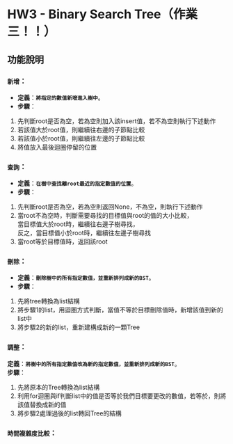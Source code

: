 # HW3 - Binary Search Tree（作業三！！）

## 功能說明
### `新增`：
* **定義**：**`將指定的數值新增進入樹中`**。  
* **步驟**：  
1. 先判斷root是否為空，若為空則加入該insert值，若不為空則執行下述動作
2. 若該值大於root值，則繼續往右邊的子節點比較
3. 若該值小於root值，則繼續往左邊的子節點比較
4. 將值放入最後迴圈停留的位置

### `查詢`：
* **定義**：**`在樹中查找離root最近的指定數值的位置`**。  
* **步驟**：  
1. 先判斷root是否為空，若為空則返回None，不為空，則執行下述動作
2. 當root不為空時，判斷需要尋找的目標值與root的值的大小比較，  
   當目標值大於root時，繼續往右邊子樹尋找，  
   反之，當目標值小於root時，繼續往左邊子樹尋找
3. 當root等於目標值時，返回該root

### `刪除`：
* **定義**：**`刪除樹中的所有指定數值，並重新排列成新的BST`**。  
* **步驟**：  
1. 先將tree轉換為list結構
2. 將步驟1的list，用迴圈方式判斷，當值不等於目標刪除值時，新增該值到新的list中
3. 將步驟2的新的list，重新建構成新的一顆Tree

### `調整`：
**定義**：**`將樹中的所有指定數值改為新的指定數值，並重新排列成新的BST`**。  
**步驟**：
1. 先將原本的Tree轉換為list結構
2. 利用for迴圈與if判斷list中的值是否等於我們目標要更改的數值，若等於，則將該值替換成新的值
3. 將步驟2處理過後的list轉回Tree的結構

### `時間複雜度比較`：
